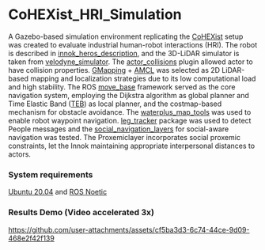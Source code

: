 # CoHEXist_HRI_Simulation

A Gazebo-based simulation environment replicating the [CoHEXist][3] setup was created to evaluate industrial human-robot interactions (HRI). The robot is described in [innok_heros_description][12], and the 3D-LiDAR simulator is taken from [velodyne_simulator][13].  The [actor_collisions][11] plugin allowed actor to have collision properties. [GMapping][4] + [AMCL][5] was selected as 2D LiDAR-based mapping and localization strategies due to its low computational load and high stability. The ROS [move_base][6] framework served as the core navigation system, employing the Dijkstra algorithm as global planner and Time Elastic Band ([TEB][7]) as local planner, and the costmap-based mechanism for obstacle avoidance. The [waterplus_map_tools][9] was used to enable robot waypoint navigation. [leg_tracker][8] package was used to detect People messages and the [social_navigation_layers][10] for social-aware navigation was tested. The Proxemiclayer incorporates social proxemic constraints, let the Innok maintaining appropriate interpersonal distances to actors.
<br />


### System requirements
[Ubuntu 20.04][1] and [ROS Noetic][2]

[1]: https://releases.ubuntu.com/focal/                                          "Ubuntu 20.04"
[2]: http://wiki.ros.org/noetic/Installation/Ubuntu                              "ROS Noetic"
[3]: https://www.researchgate.net/profile/Sergey-Yurish/publication/378144846_Proceedings_of_the_4th_IFSA_Winter_Conference_on_Automation_Robotics_and_Communications_for_Industry_4050_ARCI_2024/links/65c9fe381bed776ae34ac345/Proceedings-of-the-4th-IFSA-Winter-Conference-on-Automation-Robotics-and-Communications-for-Industry-40-50-ARCI-2024.pdf#page=280         "CoHEXist"
[4]: https://openslam-org.github.io/gmapping.html                                "GMapping"
[5]: https://wiki.ros.org/amcl                                                   "AMCL"
[6]: https://wiki.ros.org/move_base                                              "move_base"
[7]: https://wiki.ros.org/teb_local_planner                                      "TEB"
[8]: https://github.com/angusleigh/leg_tracker                                   "leg_tracker"
[9]: https://github.com/6-robot/waterplus_map_tools                              "waterplus_map_tools"
[10]: https://wiki.ros.org/social_navigation_layers                              "social_navigation_layers"
[11]: https://github.com/JiangweiNEU/actor_collisions                            "actor_collisions"
[12]: https://github.com/innokrobotics/innok_heros_description/tree/noetic       "innok_heros_description"
[13]: https://github.com/lmark1/velodyne_simulator                               "velodyne_simulator"



### Results Demo (Video accelerated 3x)
https://github.com/user-attachments/assets/cf5ba3d3-6c74-44ce-9d09-468e2f42f139























